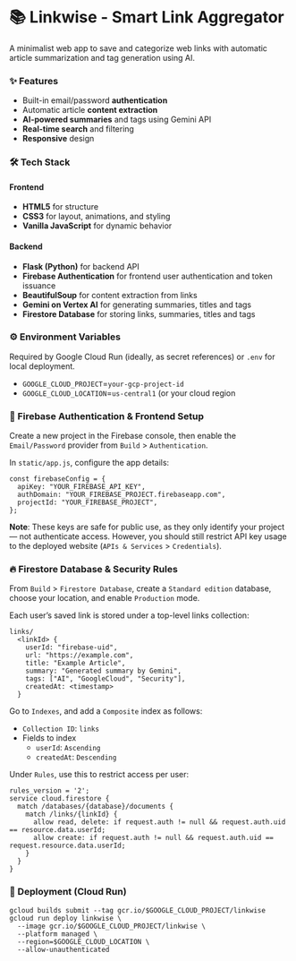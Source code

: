 # 📚 Linkwise - Smart Link Aggregator
A minimalist web app to save and categorize web links with automatic article summarization and tag generation using AI.


### ✨ Features
* Built-in email/password **authentication**
* Automatic article **content extraction**
* **AI-powered summaries** and tags using Gemini API
* **Real-time search** and filtering
* **Responsive** design


### 🛠️ Tech Stack
#### **Frontend**
  * **HTML5** for structure  
  * **CSS3** for layout, animations, and styling  
  * **Vanilla JavaScript** for dynamic behavior
#### **Backend**
  * **Flask (Python)** for backend API
  * **Firebase Authentication** for frontend user authentication and token issuance
  * **BeautifulSoup** for content extraction from links
  * **Gemini on Vertex AI** for generating summaries, titles and tags
  * **Firestore Database** for storing links, summaries, titles and tags


### ⚙️ Environment Variables
Required by Google Cloud Run (ideally, as secret references) or `.env` for local deployment.
* `GOOGLE_CLOUD_PROJECT`=`your-gcp-project-id`
* `GOOGLE_CLOUD_LOCATION`=`us-central1` (or your cloud region


### 🔐 Firebase Authentication & Frontend Setup
Create a new project in the Firebase console, then enable the `Email/Password` provider from `Build` > `Authentication`.

In `static/app.js`, configure the app details:
```
const firebaseConfig = {
  apiKey: "YOUR_FIREBASE_API_KEY",
  authDomain: "YOUR_FIREBASE_PROJECT.firebaseapp.com",
  projectId: "YOUR_FIREBASE_PROJECT",
};
```
**Note**: These keys are safe for public use, as they only identify your project — not authenticate access. However, you should still restrict API key usage to the deployed website (`APIs & Services` > `Credentials`).


### 🔥 Firestore Database & Security Rules
From `Build` > `Firestore Database`, create a `Standard edition` database, choose your location, and enable `Production` mode.

Each user’s saved link is stored under a top-level links collection:
```
links/
  <linkId> {
    userId: "firebase-uid",
    url: "https://example.com",
    title: "Example Article",
    summary: "Generated summary by Gemini",
    tags: ["AI", "GoogleCloud", "Security"],
    createdAt: <timestamp>
  }
```

Go to `Indexes`, and add a `Composite` index as follows:
* `Collection ID`: `links`
* Fields to index
  * `userId`: `Ascending`
  * `createdAt`: `Descending`

Under `Rules`, use this to restrict access per user:
```
rules_version = '2';
service cloud.firestore {
  match /databases/{database}/documents {
    match /links/{linkId} {
      allow read, delete: if request.auth != null && request.auth.uid == resource.data.userId;
      allow create: if request.auth != null && request.auth.uid == request.resource.data.userId;
    }
  }
}
```

### 🚀 Deployment (Cloud Run)
```
gcloud builds submit --tag gcr.io/$GOOGLE_CLOUD_PROJECT/linkwise
gcloud run deploy linkwise \
  --image gcr.io/$GOOGLE_CLOUD_PROJECT/linkwise \
  --platform managed \
  --region=$GOOGLE_CLOUD_LOCATION \
  --allow-unauthenticated
```
